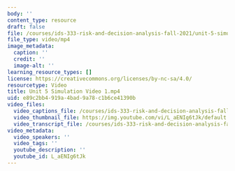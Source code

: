 ```yaml
---
body: ''
content_type: resource
draft: false
file: /courses/ids-333-risk-and-decision-analysis-fall-2021/unit-5-simulation-video-1_360p_16_9.mp4
file_type: video/mp4
image_metadata:
  caption: ''
  credit: ''
  image-alt: ''
learning_resource_types: []
license: https://creativecommons.org/licenses/by-nc-sa/4.0/
resourcetype: Video
title: Unit 5 Simulation Video 1.mp4
uid: e89c2bb4-919a-4bad-9a78-c1b6ce41390b
video_files:
  video_captions_file: /courses/ids-333-risk-and-decision-analysis-fall-2021/1H8us_DJw0TmzQLRtkdTavXX2f0_xP_dz_transcript.webvtt
  video_thumbnail_file: https://img.youtube.com/vi/L_aENIg6tJk/default.jpg
  video_transcript_file: /courses/ids-333-risk-and-decision-analysis-fall-2021/1H8us_DJw0TmzQLRtkdTavXX2f0_xP_dz_transcript.pdf
video_metadata:
  video_speakers: ''
  video_tags: ''
  youtube_description: ''
  youtube_id: L_aENIg6tJk
---
```

